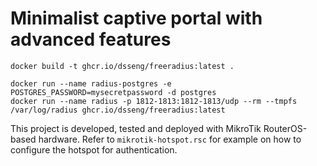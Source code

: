 # Minimalist captive portal with advanced features

```
docker build -t ghcr.io/dsseng/freeradius:latest .

docker run --name radius-postgres -e POSTGRES_PASSWORD=mysecretpassword -d postgres
docker run --name radius -p 1812-1813:1812-1813/udp --rm --tmpfs /var/log/radius ghcr.io/dsseng/freeradius:latest
```

This project is developed, tested and deployed with MikroTik RouterOS-based hardware.
Refer to `mikrotik-hotspot.rsc` for example on how to configure the hotspot for authentication.
